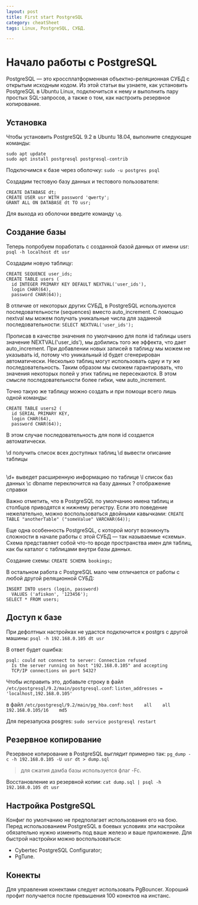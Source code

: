 ```yaml
---
layout: post
title: First start PostgreSQL
category: cheatSheet
tags: Linux, PostgreSQL, СУБД.

---
```


# Начало работы с PostgreSQL

PostgreSQL — это кроссплатформенная объектно-реляционная СУБД с открытым исходным кодом. Из этой статьи вы узнаете, как установить PostgreSQL в Ubuntu Linux, подключиться к нему и выполнить пару простых SQL-запросов, а также о том, как настроить резервное копирование.

## Установка
Чтобы установить PostgreSQL 9.2 в Ubuntu 18.04, выполните следующие команды:
```
sudo apt update
sudo apt install postgresql postgresql-contrib
```
Подключимся к базе через оболочку:
`sudo -u postgres psql`

Создадим тестовую базу данных и тестового пользователя:
```
CREATE DATABASE dt;
CREATE USER usr WITH password 'qwerty';
GRANT ALL ON DATABASE dt TO usr;
```

Для выхода из оболочки введите команду `\q`.

## Создание базы
Теперь попробуем поработать с созданной базой данных от имени usr:
`psql -h localhost dt usr`

Создадим новую таблицу:
```
CREATE SEQUENCE user_ids;
CREATE TABLE users (
  id INTEGER PRIMARY KEY DEFAULT NEXTVAL('user_ids'),
  login CHAR(64),
  password CHAR(64));
```

В отличие от некоторых других СУБД, в PostgreSQL используются последовательности (sequences) вместо auto_increment. С помощью nextval мы можем получать уникальные числа для заданной последовательности:
`SELECT NEXTVAL('user_ids');`

Прописав в качестве значения по умолчанию для поля id таблицы users значение NEXTVAL('user_ids'), мы добились того же эффекта, что дает auto_increment. При добавлении новых записей в таблицу мы можем не указывать id, потому что уникальный id будет сгенерирован автоматически. Несколько таблиц могут использовать одну и ту же последовательность. Таким образом мы сможем гарантировать, что значения некоторых полей у этих таблиц не пересекаются. В этом смысле последовательности более гибки, чем auto_increment.

Точно такую же таблицу можно создать и при помощи всего лишь одной команды:
```
CREATE TABLE users2 (
  id SERIAL PRIMARY KEY,
  login CHAR(64),
  password CHAR(64));
```
В этом случае последовательность для поля id создается автоматически.

\d 			получить список всех доступных таблиц
\d <table> 			вывести описание таблицы <table>
\d+ 			выведет расширенную информацию по таблице
\l 			список баз данных
\c dbname 			переключится на базу данных
\? 			отображение справки

Важно отметить, что в PostgreSQL по умолчанию имена таблиц и столбцов приводятся к нижнему регистру. Если это поведение нежелательно, можно воспользоваться двойными кавычками:
`CREATE TABLE "anotherTable" ("someValue" VARCHAR(64));`

Еще одна особенность PostgreSQL, с которой могут возникнуть сложности в начале работы с этой СУБД — так называемые «схемы». Схема представляет собой что-то вроде пространства имен для таблиц, как бы каталог с таблицами внутри базы данных.

Создание схемы:
`CREATE SCHEMA bookings;`

В остальном работа с PostgreSQL мало чем отличается от работы с любой другой реляционной СУБД:
```
INSERT INTO users (login, password)
  VALUES ('afiskon', '123456');
SELECT * FROM users;
```

## Доступ к базе

При дефолтных настройках не удастся подключится к postgrs  с другой машины:
`psql -h 192.168.0.105 dt usr`

В ответ будет ошибка:
```
psql: could not connect to server: Connection refused
  Is the server running on host "192.168.0.105" and accepting
  TCP/IP connections on port 5432?
```

Чтобы исправить это, добавьте строку в файл `/etc/postgresql/9.2/main/postgresql.conf`:
`listen_addresses = 'localhost,192.168.0.105'`

в файл `/etc/postgresql/9.2/main/pg_hba.conf`:
`host    all    all    192.168.0.105/16    md5`

Для перезапуска posgres:
`sudo service postgresql restart`

## Резервное копирование
Резервное копирование в PostgreSQL выглядит примерно так:
`pg_dump -c -h 192.168.0.105 -U usr dt > dump.sql`

> для сжатия дамба базы используется флаг -Fc.

Восстановление из резервной копии:
`cat dump.sql | psql -h 192.168.0.105 dt usr`

## Настройка PostgreSQL 
Конфиг по умолчанию не предполагает использования его на бою. Перед использованием PostgreSQL в боевых условиях эти настройки обязательно нужно изменить под ваше железо и ваше приложение. Для быстрой настройки можно воспользоваться:
-	Cybertec PostgreSQL Configurator;
-	PgTune. 

## Конекты
Для управления конектами следует использовать PgBouncer. Хороший профит получается после превышения 100 конектов на инстанс.

